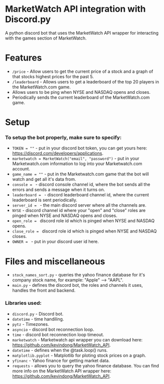 # MarketWatch API integration with Discord.py
A python discord bot that uses the MarketWatch API wrapper for interacting with the games section of MarketWatch.

# Features
* `/price` - Allow users to get the current price of a stock and a graph of that stocks highest prices for the past 5.
* `/leaderboard` - Allows users to get a leaderboard of the top 20 players in the MarketWatch.com game.
* Allows users to be ping when NYSE and NASDAQ opens and closes.
* Periodically sends the current leaderboard of the MarketWatch.com game.

# Setup
### To setup the bot properly, make sure to specify:
* `TOKEN = ""` - put in your discord bot token, you can get yours here: https://discord.com/developers/applications.
* `marketwatch = MarketWatch("email", "password")` - put in your Marketwatch.com information to log into your Marketwatch.com account.
* `game_name = ""` - put in the Marketwatch.com game that the bot will watch and get all it's data from.
* `console = ` - discord console channel id, where the bot sends all the errors and sends a message when it turns on.
* `leaderboard = ` - discord leaderboard channel id, where the current leaderboard is sent periodically.
* `server_id = ` - the main discord server where all the channels are.
* `NYSE` - discord channel id where your "open" and "close" roles are pinged when NYSE and NASDAQ opens and closes.
* `open_role = ` discord role id which is pinged when NYSE and NASDAQ opens.
* `close_role = ` discord role id which is pinged when NYSE and NASDAQ closes.
* `OWNER = ` - put in your discord user id here.

# Files and miscellaneous
* `stock_names_sort.py` - queries the yahoo finance database for it's company stock name, for example: "Apple" --> "AAPL".
* `main.py` - defines the discord bot, the roles and channels it uses, handles the front and backend.
### Libraries used:
* `discord.py` - Discord bot.
* `datetime` - time handiling.
* `pytz` - Timezones.
* `asyncio` - discord bot reconnection loop.
* `time` - discord bot reconnection loop timeout.
* `marketwatch` - Marketwatch api wrapper you can download here: https://github.com/kevindong/MarketWatch_API.
* `datetime` - defines when the @task.loop() runs.
* `matplotlib.pyplot` - Matplotlib for ploting stock prices on a graph.
* `yfinanc` - Yahoo finance for getting market data.
* `requests` - allows you to query the yahoo finance database.
You can find more info on the MarketWatch API wrapper here: https://github.com/kevindong/MarketWatch_API.
